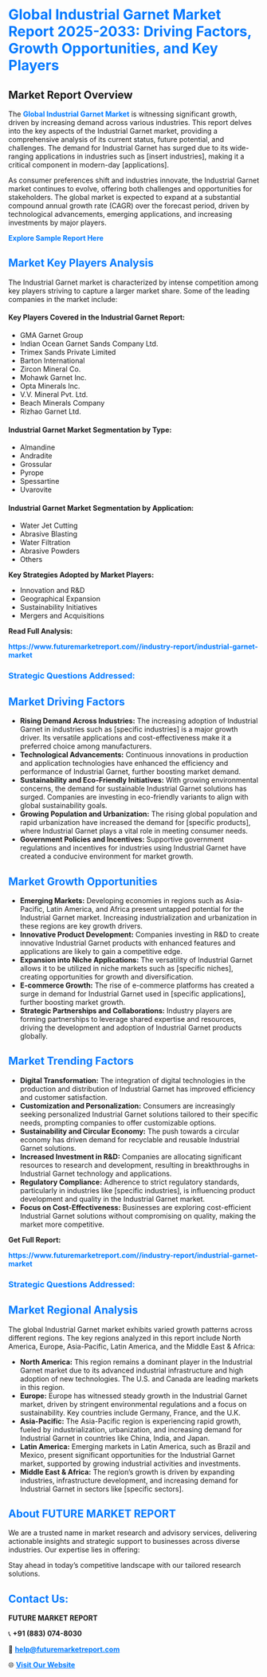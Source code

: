 <h1 style="color: #007BFF;">Global Industrial Garnet Market Report 2025-2033: Driving Factors, Growth Opportunities, and Key Players</h1>

<section id="overview">
<h2>Market Report Overview</h2>
<p>The <a href="https://www.futuremarketreport.com//industry-report/industrial-garnet-market" style="color: #007BFF; text-decoration: none;"><strong>Global Industrial Garnet Market</strong></a> is witnessing significant growth, driven by increasing demand across various industries. This report delves into the key aspects of the Industrial Garnet market, providing a comprehensive analysis of its current status, future potential, and challenges. The demand for Industrial Garnet has surged due to its wide-ranging applications in industries such as [insert industries], making it a critical component in modern-day [applications].</p>
<p>As consumer preferences shift and industries innovate, the Industrial Garnet market continues to evolve, offering both challenges and opportunities for stakeholders. The global market is expected to expand at a substantial compound annual growth rate (CAGR) over the forecast period, driven by technological advancements, emerging applications, and increasing investments by major players.</p>
</section>

<section id="overview">
<p><a href="https://www.futuremarketreport.com//request-sample/reportId=53725" style="color: #007BFF; text-decoration: none;"><strong>Explore Sample Report Here</strong></a></p>
</section>

<section id="key-players">
<h2 style="color: #007BFF;">Market Key Players Analysis</h2>
<p>The Industrial Garnet market is characterized by intense competition among key players striving to capture a larger market share. Some of the leading companies in the market include:</p>
<h4>Key Players Covered in the Industrial Garnet Report:</h4>
<ul><li>GMA Garnet Group</li><li>Indian Ocean Garnet Sands Company Ltd.</li><li>Trimex Sands Private Limited</li><li>Barton International</li><li>Zircon Mineral Co.</li><li>Mohawk Garnet Inc.</li><li>Opta Minerals Inc.</li><li>V.V. Mineral Pvt. Ltd.</li><li>Beach Minerals Company</li><li>Rizhao Garnet Ltd.</li></ul>
<h4>Industrial Garnet Market Segmentation by Type:</h4>
<ul><li>Almandine</li><li>Andradite</li><li>Grossular</li><li>Pyrope</li><li>Spessartine</li><li>Uvarovite</li></ul>

<h4>Industrial Garnet Market Segmentation by Application:</h4>
<ul><li>Water Jet Cutting</li><li>Abrasive Blasting</li><li>Water Filtration</li><li>Abrasive Powders</li><li>Others</li></ul>
<p><strong>Key Strategies Adopted by Market Players:</strong></p>
<ul>
<li>Innovation and R&D</li>
<li>Geographical Expansion</li>
<li>Sustainability Initiatives</li>
<li>Mergers and Acquisitions</li>
</ul>
</section>

<section>
<p><strong>Read Full Analysis: </strong></p><a href="https://www.futuremarketreport.com//industry-report/industrial-garnet-market" style="color: #007BFF; text-decoration: none;"><strong>https://www.futuremarketreport.com//industry-report/industrial-garnet-market</strong></a>
<h3 style="color: #007BFF;">Strategic Questions Addressed:</h3>
</section>

<section id="driving-factors">
<h2 style="color: #007BFF;">Market Driving Factors</h2>
<ul>
<li><strong>Rising Demand Across Industries:</strong> The increasing adoption of Industrial Garnet in industries such as [specific industries] is a major growth driver. Its versatile applications and cost-effectiveness make it a preferred choice among manufacturers.</li>
<li><strong>Technological Advancements:</strong> Continuous innovations in production and application technologies have enhanced the efficiency and performance of Industrial Garnet, further boosting market demand.</li>
<li><strong>Sustainability and Eco-Friendly Initiatives:</strong> With growing environmental concerns, the demand for sustainable Industrial Garnet solutions has surged. Companies are investing in eco-friendly variants to align with global sustainability goals.</li>
<li><strong>Growing Population and Urbanization:</strong> The rising global population and rapid urbanization have increased the demand for [specific products], where Industrial Garnet plays a vital role in meeting consumer needs.</li>
<li><strong>Government Policies and Incentives:</strong> Supportive government regulations and incentives for industries using Industrial Garnet have created a conducive environment for market growth.</li>
</ul>
</section>

<section id="growth-opportunities">
<h2 style="color: #007BFF;">Market Growth Opportunities</h2>
<ul>
<li><strong>Emerging Markets:</strong> Developing economies in regions such as Asia-Pacific, Latin America, and Africa present untapped potential for the Industrial Garnet market. Increasing industrialization and urbanization in these regions are key growth drivers.</li>
<li><strong>Innovative Product Development:</strong> Companies investing in R&D to create innovative Industrial Garnet products with enhanced features and applications are likely to gain a competitive edge.</li>
<li><strong>Expansion into Niche Applications:</strong> The versatility of Industrial Garnet allows it to be utilized in niche markets such as [specific niches], creating opportunities for growth and diversification.</li>
<li><strong>E-commerce Growth:</strong> The rise of e-commerce platforms has created a surge in demand for Industrial Garnet used in [specific applications], further boosting market growth.</li>
<li><strong>Strategic Partnerships and Collaborations:</strong> Industry players are forming partnerships to leverage shared expertise and resources, driving the development and adoption of Industrial Garnet products globally.</li>
</ul>
</section>

<section id="trending-factors">
<h2 style="color: #007BFF;">Market Trending Factors</h2>
<ul>
<li><strong>Digital Transformation:</strong> The integration of digital technologies in the production and distribution of Industrial Garnet has improved efficiency and customer satisfaction.</li>
<li><strong>Customization and Personalization:</strong> Consumers are increasingly seeking personalized Industrial Garnet solutions tailored to their specific needs, prompting companies to offer customizable options.</li>
<li><strong>Sustainability and Circular Economy:</strong> The push towards a circular economy has driven demand for recyclable and reusable Industrial Garnet solutions.</li>
<li><strong>Increased Investment in R&D:</strong> Companies are allocating significant resources to research and development, resulting in breakthroughs in Industrial Garnet technology and applications.</li>
<li><strong>Regulatory Compliance:</strong> Adherence to strict regulatory standards, particularly in industries like [specific industries], is influencing product development and quality in the Industrial Garnet market.</li>
<li><strong>Focus on Cost-Effectiveness:</strong> Businesses are exploring cost-efficient Industrial Garnet solutions without compromising on quality, making the market more competitive.</li>
</ul>
</section>

<section>
<p><strong>Get Full Report: </strong></p><a href="https://www.futuremarketreport.com//industry-report/industrial-garnet-market" style="color: #007BFF; text-decoration: none;"><strong>https://www.futuremarketreport.com//industry-report/industrial-garnet-market</strong></a>
<h3 style="color: #007BFF;">Strategic Questions Addressed:</h3>
</section>


<section id="regional-analysis">
<h2 style="color: #007BFF;">Market Regional Analysis</h2>
<p>The global Industrial Garnet market exhibits varied growth patterns across different regions. The key regions analyzed in this report include North America, Europe, Asia-Pacific, Latin America, and the Middle East & Africa:</p>
<ul>
<li><strong>North America:</strong> This region remains a dominant player in the Industrial Garnet market due to its advanced industrial infrastructure and high adoption of new technologies. The U.S. and Canada are leading markets in this region.</li>
<li><strong>Europe:</strong> Europe has witnessed steady growth in the Industrial Garnet market, driven by stringent environmental regulations and a focus on sustainability. Key countries include Germany, France, and the U.K.</li>
<li><strong>Asia-Pacific:</strong> The Asia-Pacific region is experiencing rapid growth, fueled by industrialization, urbanization, and increasing demand for Industrial Garnet in countries like China, India, and Japan.</li>
<li><strong>Latin America:</strong> Emerging markets in Latin America, such as Brazil and Mexico, present significant opportunities for the Industrial Garnet market, supported by growing industrial activities and investments.</li>
<li><strong>Middle East & Africa:</strong> The region’s growth is driven by expanding industries, infrastructure development, and increasing demand for Industrial Garnet in sectors like [specific sectors].</li>
</ul>
</section>

<footer>
<h2 style="color: #007BFF;">About FUTURE MARKET REPORT</h2>
<p>We are a trusted name in market research and advisory services, delivering actionable insights and strategic support to businesses across diverse industries. Our expertise lies in offering:</p>

<p>Stay ahead in today’s competitive landscape with our tailored research solutions.</p>

<h2 style="color: #007BFF;">Contact Us:</h2>
<p><strong>FUTURE MARKET REPORT</strong></p>
<p>📞 <strong>+91 (883) 074-8030</strong></p>
<p>📧 <strong><a href="mailto:help@futuremarketreport.com" style="color: #007BFF;">help@futuremarketreport.com</a></strong></p>
<p>🌐 <strong><a href="https://www.futuremarketreport.com/" style="color: #007BFF;">Visit Our Website</a></strong></p>
</footer>